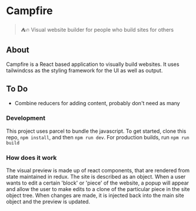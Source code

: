 # Campfire

> ⛺️🔥 Visual website builder for people who build sites for others

## About

Campfire is a React based application to visually build websites. It uses tailwindcss as the styling framework for the UI as well as output.

## To Do

-   Combine reducers for adding content, probably don't need as many

### Development

This project uses parcel to bundle the javascript. To get started, clone this repo, `npm install`, and then `npm run dev`. For production builds, run `npm run build`

### How does it work

The visual preview is made up of react components, that are rendered from state maintained in redux. The site is described as an object. When a user wants to edit a certain 'block' or 'piece' of the website, a popup will appear and allow the user to make edits to a clone of the particular piece in the site object tree. When changes are made, it is injected back into the main site object and the preview is updated.
